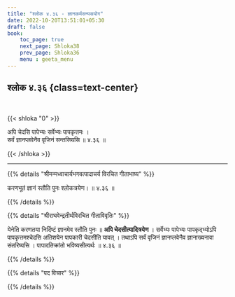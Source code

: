 ```yaml
---
title: "श्लोक ४.३६ - ज्ञानकर्मसन्यसयोग"
date: 2022-10-20T13:51:01+05:30
draft: false
book:
    toc_page: true
    next_page: Shloka38
    prev_page: Shloka36
    menu : geeta_menu
---
```




## श्लोक ४.३६ {class=text-center}

<br/>

{{< shloka  "0"  >}}

अपि चेदसि पापेभ्यः सर्वेभ्यः पापकृत्तमः ।   
सर्वं ज्ञानप्लवेनैव वृजिनं सन्तरिष्यसि ॥ ४.३६ ॥

{{< /shloka >}}

---


{{% details "श्रीमन्मध्वाचार्यभगवत्पादाचर्य विरचित  गीताभाष्य" %}}

करणभूतं ज्ञानं स्तौति पुनः श्लोकत्रयेण।  ॥ ४.३६ ॥

{{% /details %}}



{{% details "श्रीराघवेन्द्रतीर्थविरचित गीताविवृतिः" %}}

येनेति करणतया निर्दिष्टं ज्ञानमेव स्तौति पुनः ॥ 
**अपि चेदसीत्यादित्रयेण** ।
सर्वेभ्यः पापेभ्यः पापकृद्भ्योऽपि पापकृत्तमश्चेदसि अतिशयेन 
पापकारी चेदसीति यावत्‌ । तथाऽपि सर्वं वृजिनं 
ज्ञानप्लवेनैव ज्ञानाख्यनावा संतरिष्यसि ।
पापादतिक्रांतो भविष्यसीत्यर्थः ॥ ४.३६ ॥


{{% /details %}}



{{% details "पद विचार" %}}


{{% /details %}}
